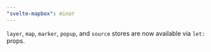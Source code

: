 ```yaml
---
"svelte-mapbox": minor
---
```


`layer`, `map`, `marker`, `popup`, and `source` stores are now available via `let:` props.
